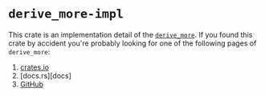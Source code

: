 # `derive_more-impl`

This crate is an implementation detail of the [`derive_more`][crates.io]. If you
found this crate by accident you're probably looking for one of the following
pages of `derive_more`:
1. [crates.io]
2. [docs.rs][docs]
3. [GitHub][github]

[crates.io]: https://crates.io/crates/derive_more
[docs.rs]: https://docs.rs/derive_more/latest/derive_more/
[GitHub]: https://github.com/JelteF/derive_more
